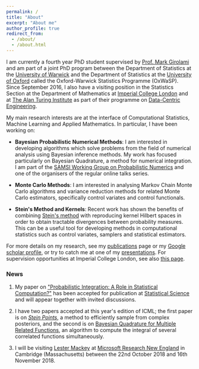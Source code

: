```yaml
---
permalink: /
title: "About"
excerpt: "About me"
author_profile: true
redirect_from: 
  - /about/
  - /about.html
---
```



I am currently a fourth year PhD student supervised by [Prof. Mark Girolami](https://www.imperial.ac.uk/people/m.girolami) and am part of a joint PhD program between the Department of Statistics at the [University of Warwick](https://warwick.ac.uk/fac/sci/statistics/) and the Department of Statistics at the [University of Oxford](https://www.stats.ox.ac.uk/) called the Oxford-Warwick Statistics Programme (OxWaSP). Since September 2016, I also have a visiting position in the Statistics Section at the Department of Mathematics at [Imperial College London](http://www.imperial.ac.uk/statistics/) and at [The Alan Turing Institute](https://www.turing.ac.uk/) as part of their programme on [Data-Centric Engineering](https://www.turing.ac.uk/research_projects/programme-data-centric-engineering).

My main research interests are at the interface of Computational Statistics, Machine Learning and Applied Mathematics. In particular, I have been working on:

* **Bayesian Probabilistic Numerical Methods**: I am interested in developing algorithms which solve problems from the field of numerical analysis using Bayesian inference methods. My work has focused particularly on Bayesian Quadrature, a method for numerical integration. I am part of the [SAMSI Working Group on Probabilistic Numerics](http://oates.work/samsi/) and one of the organisers of the regular online talks series.

* **Monte Carlo Methods**: I am interested in analysing Markov Chain Monte Carlo algorithms and variance reduction methods for related Monte Carlo estimators, specifically control variates and control functionals.

* **Stein's Method and Kernels**: Recent work has shown the benefits of combining [Stein's method](https://sites.google.com/site/steinsmethod/home) with reproducing kernel Hilbert spaces in order to obtain tractable divergences between probability measures. This can be a useful tool for developing methods in computational statistics such as control variates, samplers and statistical estimators.  

For more details on my research, see my [publications](https://fxbriol.github.io/publications/) page or my [Google scholar profile](https://scholar.google.co.uk/citations?user=yLBYtAwAAAAJ&hl=en), or try to catch me at one of my [presentations](https://fxbriol.github.io/presentations/). For supervision opportunities at Imperial College London, see also [this page](https://fxbriol.github.io/supervision/).

### News

1. My paper on ["Probabilistic Integration: A Role in Statistical Computation?"](https://arxiv.org/abs/1512.00933) has been accepted for publication at [Statistical Science](https://projecteuclid.org/euclid.ss) and will appear together with invited discussions.

1. I have two papers accepted at this year's edition of ICML; the first paper is on [*Stein Points*](https://arxiv.org/abs/1803.10161), a method to efficiently sample from complex posteriors, and the second is on [Bayesian Quadrature for Multiple Related Functions](https://arxiv.org/abs/1801.04153), an algorithm to compute the integral of several correlated functions simultaneously.

1. I will be visiting [Lester Mackey](https://web.stanford.edu/~lmackey/) at [Microsoft Research New England](https://www.microsoft.com/en-us/research/lab/microsoft-research-new-england/) in Cambridge (Massachusetts) between the 22nd October 2018 and 16th November 2018. 

